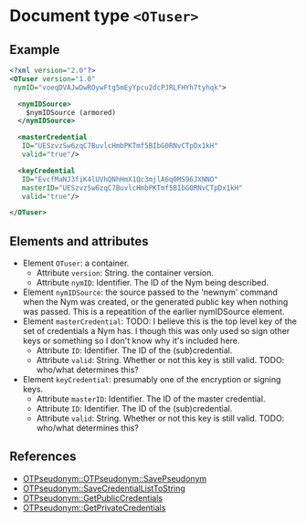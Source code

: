 # Document type `<OTuser>`

## Example
```xml
<?xml version="2.0"?>
<OTuser version="1.0"
 nymID="voeqDVAJwDwROywFtg5mEyYpcu2dcPJRLFHYh7tyhqk">

  <nymIDSource>
    $nymIDSource (armored)
  </nymIDSource>

  <masterCredential
   ID="UESzvzSw6zqC7BuvlcHmbPKTmf5BIbG0RNvCTpDx1kH"
   valid="true"/>

  <keyCredential
   ID="EvcfMaNJ3fiK4lUVhQNhHmX1Qc3mjlA6q0MS96JXNNO"
   masterID="UESzvzSw6zqC7BuvlcHmbPKTmf5BIbG0RNvCTpDx1kH"
   valid="true"/>

</OTuser>
```

## Elements and attributes
* Element `OTuser`: a container.
  * Attribute `version`: String. the container version.
  * Attribute `nymID`: Identifier. The ID of the Nym being described.
* Element `nymIDSource`: the source passed to the 'newnym' command when the Nym
  was created, or the generated public key when nothing was passed. This is a
  repeatition of the earlier nymIDSource element.
* Element `masterCredential`: TODO: I believe this is the top level key of the
  set of credentials a Nym has. I though this was only used so sign other keys
  or something so I don't know why it's included here.
  * Attribute `ID`: Identifier. The ID of the (sub)credential.
  * Attribute `valid`: String. Whether or not this key is still valid. TODO: who/what
    determines this?
* Element `keyCredential`: presumably one of the encryption or signing keys.
  * Attribute `masterID`: Identifier. The ID of the master credential.
  * Attribute `ID`: Identifier. The ID of the (sub)credential.
  * Attribute `valid`: String. Whether or not this key is still valid. TODO: who/what
    determines this?

## References
* [OTPseudonym::OTPseudonym::SavePseudonym](https://github.com/Open-Transactions/opentxs/blob/0de3b72/src/core/OTPseudonym.cpp#L4273)
* [OTPseudonym::SaveCredentialListToString](https://github.com/Open-Transactions/opentxs/blob/0de3b72/src/core/OTPseudonym.cpp#L4098)
* [OTPseudonym::GetPublicCredentials](https://github.com/Open-Transactions/opentxs/blob/0de3b72/src/core/OTPseudonym.cpp#L4023)
* [OTPseudonym::GetPrivateCredentials](https://github.com/Open-Transactions/opentxs/blob/0de3b72/src/core/OTPseudonym.cpp#L4055)
